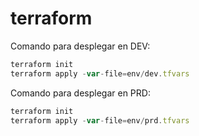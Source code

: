# terraform
Comando para desplegar en DEV:

```ts
terraform init
terraform apply -var-file=env/dev.tfvars
```

Comando para desplegar en PRD:

```ts
terraform init
terraform apply -var-file=env/prd.tfvars
```